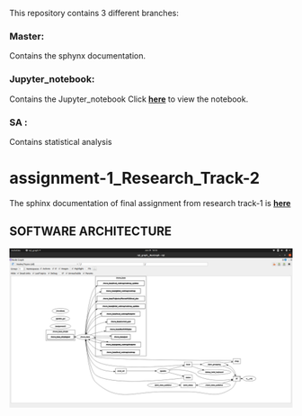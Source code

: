 This repository contains 3 different branches:
### Master:
Contains the sphynx documentation.
### Jupyter_notebook: 
Contains the Jupyter_notebook Click **[here](https://github.com/aayush11101998/Assignment1_RT2/blob/jupyter_notebook/src/final/jupyros.ipynb)** to view the notebook.
### SA : 
Contains statistical analysis

# assignment-1_Research_Track-2
The sphinx documentation of final assignment from research track-1 is **[here](https://aayush11101998.github.io/Assignment1_RT2/py-modindex.html)**
  ## SOFTWARE ARCHITECTURE

![image1](https://github.com/aayush11101998/Assignment-3_RT-1/blob/master/images/Screenshot%20from%202022-06-29%2016-55-41.png)



